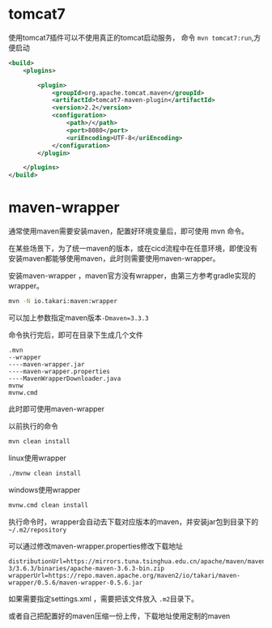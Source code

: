 # tomcat7

使用tomcat7插件可以不使用真正的tomcat启动服务， 命令 `mvn tomcat7:run`,方便启动

```xml
<build>
    <plugins>

        <plugin>
            <groupId>org.apache.tomcat.maven</groupId>
            <artifactId>tomcat7-maven-plugin</artifactId>
            <version>2.2</version>
            <configuration>
                <path>/</path>
                <port>8080</port>
                <uriEncoding>UTF-8</uriEncoding>
            </configuration>
        </plugin>

    </plugins>
</build>
```

# maven-wrapper

通常使用maven需要安装maven，配置好环境变量后，即可使用 mvn 命令。

在某些场景下，为了统一maven的版本，或在cicd流程中在任意环境，即使没有安装maven都能够使用maven，此时则需要使用maven-wrapper。

安装maven-wrapper ，maven官方没有wrapper，由第三方参考gradle实现的wrapper。

```bash
mvn -N io.takari:maven:wrapper
```

可以加上参数指定maven版本`-Dmaven=3.3.3`

命令执行完后，即可在目录下生成几个文件

```
.mvn
--wrapper
----maven-wrapper.jar
----maven-wrapper.properties
----MavenWrapperDownloader.java
mvnw
mvnw.cmd
```

此时即可使用maven-wrapper

以前执行的命令

```bash
mvn clean install
```

linux使用wrapper

```bash
./mvnw clean install
```

windows使用wrapper

```bash
mvnw.cmd clean install
```

执行命令时，wrapper会自动去下载对应版本的maven，并安装jar包到目录下的 `~/.m2/repository`

可以通过修改maven-wrapper.properties修改下载地址

```properties
distributionUrl=https://mirrors.tuna.tsinghua.edu.cn/apache/maven/maven-3/3.6.3/binaries/apache-maven-3.6.3-bin.zip
wrapperUrl=https://repo.maven.apache.org/maven2/io/takari/maven-wrapper/0.5.6/maven-wrapper-0.5.6.jar
```

如果需要指定settings.xml ，需要把该文件放入 `.m2`目录下。

或者自己把配置好的maven压缩一份上传，下载地址使用定制的maven